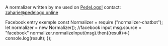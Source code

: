 A normalizer written by me used on [PedeLogo!](https://www.pedelogo.online/)
contact: zaharie@pedelogo.online

Facebook entry exemple
const Normalizer = require ("normalizer-chatbot");
let normalizer = new Normalizer();
//facebook input
msg.source = "facebook"
normalizer.normalizeInput(msg).then((result)=>{
console.log(result);
});
